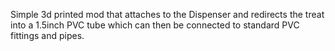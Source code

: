 Simple 3d printed mod that attaches to the Dispenser and redirects the treat into a 1.5inch PVC tube which can then be connected to standard PVC fittings and pipes.
